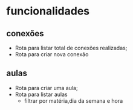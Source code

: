 # funcionalidades 

## conexões

- Rota para listar total de conexões realizadas;
- Rota para criar nova conexão

## aulas

- Rota para criar uma aula; 
- Rota para listar aulas
    - filtrar por matéria,dia da semana e hora